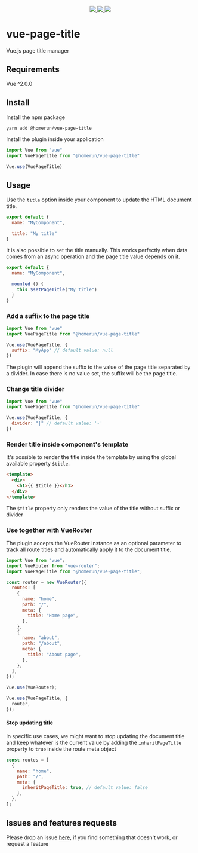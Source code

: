 <p align="center">
  <a href="https://npm.im/@homerun/vue-page-title">
    <img src="https://badgen.net/npm/v/@homerun/vue-page-title">
  </a>
  <a href="https://npm.im/@homerun/vue-page-title">
    <img src="https://badgen.net/npm/dw/homerun/vue-page-title?color=blue">
  </a>
  <a href="https://bundlephobia.com/result?p=@homerun/vue-page-title">
    <img src="https://badgen.net/bundlephobia/minzip/@homerun/vue-page-title">
  </a>
</p>

# vue-page-title

Vue.js page title manager

## Requirements

Vue ^2.0.0

## Install

Install the npm package

```bash
yarn add @homerun/vue-page-title
```

Install the plugin inside your application
```js
import Vue from "vue"
import VuePageTitle from "@homerun/vue-page-title"

Vue.use(VuePageTitle)
```

## Usage
Use the `title` option inside your component to update the HTML document title.

```js
export default {
  name: "MyComponent",

  title: "My title"
}
```
It is also possible to set the title manually. 
This works perfectly when data comes from an async operation and the page title value depends on it.

```js
export default {
  name: "MyComponent",

  mounted () {
    this.$setPageTitle("My title")
  }
}
```

### Add a suffix to the page title
```js
import Vue from "vue"
import VuePageTitle from "@homerun/vue-page-title"

Vue.use(VuePageTitle, {
  suffix: "MyApp" // default value: null
})
```
The plugin will append the suffix to the value of the page title separated by a divider.
In case there is no value set, the suffix will be the page title.

### Change title divider
```js
import Vue from "vue"
import VuePageTitle from "@homerun/vue-page-title"

Vue.use(VuePageTitle, {
  divider: "|" // default value: '-'
})
```

### Render title inside component's template
It's possible to render the title inside the template by using the global available property `$title`.

```html
<template>
  <div>
    <h1>{{ $title }}</h1>
  </div>
</template>
```

The `$title` property only renders the value of the title without suffix or divider

### Use together with VueRouter 
The plugin accepts the VueRouter instance as an optional parameter to track all route titles and automatically apply it to the document title.

```js
import Vue from "vue";
import VueRouter from "vue-router";
import VuePageTitle from "@homerun/vue-page-title";

const router = new VueRouter({
  routes: [
    {
      name: "home",
      path: "/",
      meta: {
        title: "Home page",
      },
    },
    {
      name: "about",
      path: "/about",
      meta: {
        title: "About page",
      },
    },
  ],
});

Vue.use(VueRouter);

Vue.use(VuePageTitle, {
  router,
});

```

#### Stop updating title
In specific use cases, we might want to stop updating the document title and keep whatever is the current value by adding the `inheritPageTitle` property to `true` inside the route meta object

```js
const routes = [
  {
    name: "home",
    path: "/",
    meta: {
      inheritPageTitle: true, // default value: false
    },
  },
];
```


## Issues and features requests

Please drop an issue [here](https://github.com/homerunco/vue-page-title/issues), if you find something that doesn't work, or request a feature

